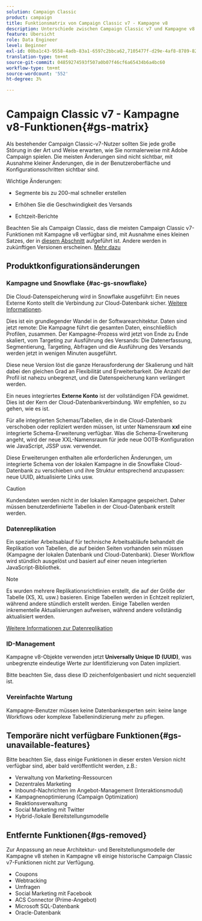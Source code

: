 ```yaml
---
solution: Campaign Classic
product: campaign
title: Funktionsmatrix von Campaign Classic v7 - Kampagne v8
description: Unterschiede zwischen Campaign Classic v7 und Kampagne v8 verstehen
feature: Übersicht
role: Data Engineer
level: Beginner
exl-id: 00ba1c43-9558-4adb-83a1-6597c2bbca62,7105477f-d29e-4af8-8789-82b4459761b0
translation-type: tm+mt
source-git-commit: 04859274593f507a0b07f46cf6a65434b6a4bc60
workflow-type: tm+mt
source-wordcount: '552'
ht-degree: 3%

---
```


# Campaign Classic v7 - Kampagne v8-Funktionen{#gs-matrix}


Als bestehender Campaign Classic-v7-Nutzer sollten Sie jede große Störung in der Art und Weise erwarten, wie Sie normalerweise mit Adobe Campaign spielen. Die meisten Änderungen sind nicht sichtbar, mit Ausnahme kleiner Änderungen, die in der Benutzeroberfläche und Konfigurationsschritten sichtbar sind.

Wichtige Änderungen:

* Segmente bis zu 200-mal schneller erstellen

* Erhöhen Sie die Geschwindigkeit des Versands

* Echtzeit-Berichte

Beachten Sie als Campaign Classic, dass die meisten Campaign Classic v7-Funktionen mit Kampagne v8 verfügbar sind, mit Ausnahme eines kleinen Satzes, der in [diesem Abschnitt](#gs-removed) aufgeführt ist. Andere werden in zukünftigen Versionen erscheinen. [Mehr dazu](#gs-unavailable-features)


## Produktkonfigurationsänderungen

### Kampagne und Snowflake {#ac-gs-snowflake}

Die Cloud-Datenspeicherung wird in Snowflake ausgeführt: Ein neues Externe Konto stellt die Verbindung zur Cloud-Datenbank sicher. [Weitere Informationen](#ac-gs-snowflake).

Dies ist ein grundlegender Wandel in der Softwarearchitektur. Daten sind jetzt remote: Die Kampagne führt die gesamten Daten, einschließlich Profilen, zusammen. Der Kampagne-Prozess wird jetzt von Ende zu Ende skaliert, vom Targeting zur Ausführung des Versands: Die Datenerfassung, Segmentierung, Targeting, Abfragen und die Ausführung des Versands werden jetzt in wenigen Minuten ausgeführt.

Diese neue Version löst die ganze Herausforderung der Skalierung und hält dabei den gleichen Grad an Flexibilität und Erweiterbarkeit. Die Anzahl der Profil ist nahezu unbegrenzt, und die Datenspeicherung kann verlängert werden.

Ein neues integriertes **Externe Konto** ist der vollständigen FDA gewidmet. Dies ist der Kern der Cloud-Datenbankverbindung. Wir empfehlen, so zu gehen, wie es ist.

Für alle integrierten Schemas/Tabellen, die in die Cloud-Datenbank verschoben oder repliziert werden müssen, ist unter Namensraum **xxl** eine integrierte Schema-Erweiterung verfügbar. Was die Schema-Erweiterung angeht, wird der neue XXL-Namensraum für jede neue OOTB-Konfiguration wie JavaScript, JSSP usw. verwendet.

Diese Erweiterungen enthalten alle erforderlichen Änderungen, um integrierte Schema von der lokalen Kampagne in die Snowflake Cloud-Datenbank zu verschieben und ihre Struktur entsprechend anzupassen: neue UUID, aktualisierte Links usw.

>[!CAUTION]
>
> Kundendaten werden nicht in der lokalen Kampagne gespeichert. Daher müssen benutzerdefinierte Tabellen in der Cloud-Datenbank erstellt werden.


### Datenreplikation

Ein spezieller Arbeitsablauf für technische Arbeitsabläufe behandelt die Replikation von Tabellen, die auf beiden Seiten vorhanden sein müssen (Kampagne der lokalen Datenbank und Cloud-Datenbank). Dieser Workflow wird stündlich ausgelöst und basiert auf einer neuen integrierten JavaScript-Bibliothek.

>[!NOTE]
>
> Es wurden mehrere Replikationsrichtlinien erstellt, die auf der Größe der Tabelle (XS, XL usw.) basieren.
> Einige Tabellen werden in Echtzeit repliziert, während andere stündlich erstellt werden. Einige Tabellen werden inkrementelle Aktualisierungen aufweisen, während andere vollständig aktualisiert werden.


[Weitere Informationen zur Datenreplikation](../config/replication.md)

### ID-Management

Kampagne v8-Objekte verwenden jetzt **Universally Unique ID (UUID)**, was unbegrenzte eindeutige Werte zur Identifizierung von Daten impliziert.

Bitte beachten Sie, dass diese ID zeichenfolgenbasiert und nicht sequenziell ist.

### Vereinfachte Wartung

Kampagne-Benutzer müssen keine Datenbankexperten sein: keine lange Workflows oder komplexe Tabellenindizierung mehr zu pflegen.

## Temporäre nicht verfügbare Funktionen{#gs-unavailable-features}

Bitte beachten Sie, dass einige Funktionen in dieser ersten Version nicht verfügbar sind, aber bald veröffentlicht werden, z.B.:

* Verwaltung von Marketing-Ressourcen
* Dezentrales Marketing
* Inbound-Nachrichten im Angebot-Management (Interaktionsmodul)
* Kampagnenoptimierung (Campaign Optimization)
* Reaktionsverwaltung
* Social Marketing mit Twitter
* Hybrid-/lokale Bereitstellungsmodelle

## Entfernte Funktionen{#gs-removed}

Zur Anpassung an neue Architektur- und Bereitstellungsmodelle der Kampagne v8 stehen in Kampagne v8 einige historische Campaign Classic v7-Funktionen nicht zur Verfügung.

* Coupons
* Webtracking
* Umfragen
* Social Marketing mit Facebook
* ACS Connector (Prime-Angebot)
* Microsoft SQL-Datenbank
* Oracle-Datenbank
